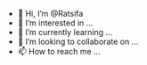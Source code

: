 - 👋 Hi, I’m @Ratsifa
- 👀 I’m interested in ...
- 🌱 I’m currently learning ...
- 💞️ I’m looking to collaborate on ...
- 📫 How to reach me ...

<!---
Ratsifa/Ratsifa is a ✨ special ✨ repository because its `README.md` (this file) appears on your GitHub profile.
You can click the Preview link to take a look at your changes.
--->
